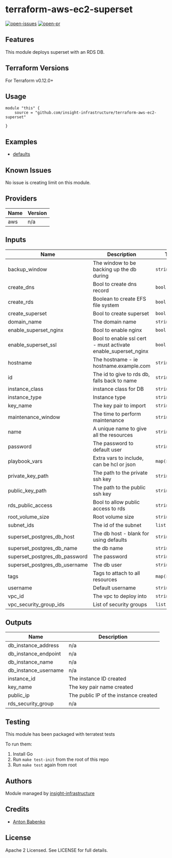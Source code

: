 # terraform-aws-ec2-superset

[![open-issues](https://img.shields.io/github/issues-raw/insight-infrastructure/terraform-aws-ec2-superset?style=for-the-badge)](https://github.com/insight-infrastructure/terraform-aws-ec2-superset/issues)
[![open-pr](https://img.shields.io/github/issues-pr-raw/insight-infrastructure/terraform-aws-ec2-superset?style=for-the-badge)](https://github.com/insight-infrastructure/terraform-aws-ec2-superset/pulls)

## Features

This module deploys superset with an RDS DB.

## Terraform Versions

For Terraform v0.12.0+

## Usage

```
module "this" {
    source = "github.com/insight-infrastructure/terraform-aws-ec2-superset"

}
```
## Examples

- [defaults](https://github.com/insight-infrastructure/terraform-aws-ec2-superset/tree/master/examples/defaults)

## Known  Issues
No issue is creating limit on this module.

<!-- BEGINNING OF PRE-COMMIT-TERRAFORM DOCS HOOK -->
## Providers

| Name | Version |
|------|---------|
| aws | n/a |

## Inputs

| Name | Description | Type | Default | Required |
|------|-------------|------|---------|:-----:|
| backup\_window | The window to be backing up the db during | `string` | `"03:00-06:00"` | no |
| create\_dns | Bool to create dns record | `bool` | `false` | no |
| create\_rds | Boolean to create EFS file system | `bool` | `true` | no |
| create\_superset | Bool to create superset | `bool` | `true` | no |
| domain\_name | The domain name | `string` | `""` | no |
| enable\_superset\_nginx | Bool to enable nginx | `bool` | `false` | no |
| enable\_superset\_ssl | Bool to enable ssl cert - must activate enable\_superset\_nginx | `bool` | `false` | no |
| hostname | The hostname - ie hostname.example.com | `string` | `""` | no |
| id | The id to give to rds db, falls back to name | `string` | `""` | no |
| instance\_class | instance class for DB | `string` | `"db.t3.small"` | no |
| instance\_type | Instance type | `string` | `"t2.medium"` | no |
| key\_name | The key pair to import | `string` | `""` | no |
| maintenance\_window | The time to perform maintenance | `string` | `"Mon:00:00-Mon:03:00"` | no |
| name | A unique name to give all the resources | `string` | `"superset"` | no |
| password | The password to default user | `string` | `"changemenow"` | no |
| playbook\_vars | Extra vars to include, can be hcl or json | `map(string)` | `{}` | no |
| private\_key\_path | The path to the private ssh key | `string` | n/a | yes |
| public\_key\_path | The path to the public ssh key | `string` | n/a | yes |
| rds\_public\_access | Bool to allow public access to rds | `string` | `true` | no |
| root\_volume\_size | Root volume size | `string` | `8` | no |
| subnet\_ids | The id of the subnet | `list(string)` | n/a | yes |
| superset\_postgres\_db\_host | The db host - blank for using defaults | `string` | `""` | no |
| superset\_postgres\_db\_name | the db name | `string` | `"postgres"` | no |
| superset\_postgres\_db\_password | The password | `string` | `"postgres"` | no |
| superset\_postgres\_db\_username | The db user | `string` | `"postgres"` | no |
| tags | Tags to attach to all resources | `map(string)` | `{}` | no |
| username | Default username | `string` | `"icon"` | no |
| vpc\_id | The vpc to deploy into | `string` | n/a | yes |
| vpc\_security\_group\_ids | List of security groups | `list(string)` | n/a | yes |

## Outputs

| Name | Description |
|------|-------------|
| db\_instance\_address | n/a |
| db\_instance\_endpoint | n/a |
| db\_instance\_name | n/a |
| db\_instance\_username | n/a |
| instance\_id | The instance ID created |
| key\_name | The key pair name created |
| public\_ip | The public IP of the instance created |
| rds\_security\_group | n/a |

<!-- END OF PRE-COMMIT-TERRAFORM DOCS HOOK -->

## Testing
This module has been packaged with terratest tests

To run them:

1. Install Go
2. Run `make test-init` from the root of this repo
3. Run `make test` again from root

## Authors

Module managed by [insight-infrastructure](https://github.com/insight-infrastructure)

## Credits

- [Anton Babenko](https://github.com/antonbabenko)

## License

Apache 2 Licensed. See LICENSE for full details.